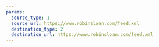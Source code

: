 ```yaml
---
params:
  source_type: 1
  source_url: https://www.robinsloan.com/feed.xml
  destination_type: 2
  destination_url: https://www.robinsloan.com/feed.xml
---
```

